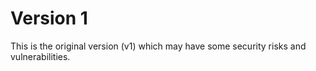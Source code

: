 # Version 1

This is the original version (v1) which may have some security risks and vulnerabilities.
